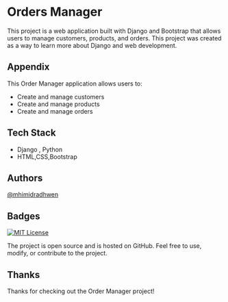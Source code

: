 
# Orders Manager

This project is a web application built with Django and Bootstrap that allows users to manage customers, products, and orders. This project was created as a way to learn more about Django and web development.



## Appendix

This Order Manager application allows users to:

* Create and manage customers
* Create and manage products
* Create and manage orders
## Tech Stack

* Django , Python
* HTML,CSS,Bootstrap


## Authors

[@mhimidradhwen](https://www.github.com/mhimidradhwen)


## Badges
[![MIT License](https://img.shields.io/badge/License-MIT-green.svg)](https://choosealicense.com/licenses/mit/)

The project is open source and is hosted on GitHub. Feel free to use, modify, or contribute to the project.



## Thanks

Thanks for checking out the Order Manager project!
